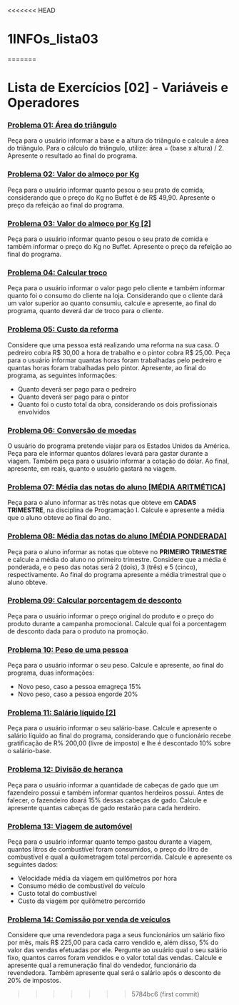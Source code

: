 <<<<<<< HEAD
# 1INFOs_lista03
=======
# Lista de Exercícios [02] - Variáveis e Operadores

### **<u>[Problema 01: Área do triângulo](01_areaTriangulo.html)</u>**
Peça para o usuário informar a base e a altura do triângulo e calcule a área do triângulo. Para o cálculo do triângulo, utilize: área = (base x altura) / 2. Apresente o resultado ao final do programa.

### **<u>[Problema 02: Valor do almoço por Kg](02_valorAlmoco.html)</u>**
Peça para o usuário informar quanto pesou o seu prato de comida, considerando que o preço do Kg no Buffet é de R$ 49,90. Apresente o preço da refeição ao final do programa.

### **<u>[Problema 03: Valor do almoço por Kg [2]](03_valorAlmocoKg.html)</u>**
Peça para o usuário informar quanto pesou o seu prato de comida e também informar o preço do Kg no Buffet. Apresente o preço da refeição ao final do programa.

### **[<u>Problema 04: Calcular troco](04_valorTroco.html)</u>**
Peça para o usuário informar o valor pago pelo cliente e também informar quanto foi o consumo do cliente na loja. Considerando que o cliente dará um valor superior ao quanto consumiu, calcule e apresente, ao final do programa, quanto deverá dar de troco para o cliente.

### **[<u>Problema 05: Custo da reforma](05_custoReforma.html)</u>**
Considere que uma pessoa está realizando uma reforma na sua casa. O pedreiro cobra R$ 30,00 a hora de trabalho e o pintor cobra R$ 25,00. Peça para o usuário informar quantas horas foram trabalhadas pelo pedreiro e quantas horas foram trabalhadas pelo pintor. Apresente, ao final do programa, as seguintes informações:
- Quanto deverá ser pago para o pedreiro
- Quanto deverá ser pago para o pintor
- Quanto foi o custo total da obra, considerando os dois profissionais envolvidos

### **[<u>Problema 06: Conversão de moedas</u>](06_conversaoMoedas.html)**
O usuário do programa pretende viajar para os Estados Unidos da América. Peça para ele informar quantos dólares levará para gastar durante a viagem. Também peça para o usuário informar a cotação do dólar. Ao final, apresente, em reais, quanto o usuário gastará na viagem.

### **[<u>Problema 07: Média das notas do aluno [MÉDIA ARITMÉTICA]</u>](07_mediaNotas.html)**
Peça para o aluno informar as três notas que obteve em **CADAS TRIMESTRE**, na disciplina de Programação I. Calcule e apresente a média que o aluno obteve ao final do ano.

### **[<u>Problema 08: Média das notas do aluno [MÉDIA PONDERADA]</u>](08_mediaNotasPonderada.html)**
Peça para o aluno informar as notas que obteve no **PRIMEIRO TRIMESTRE** e calcule a média do aluno no primeiro trimestre. Considere que a média é ponderada, e o peso das notas será 2 (dois), 3 (três) e 5 (cinco), respectivamente. Ao final do programa apresente a média trimestral que o aluno obteve.

### **[<u>Problema 09: Calcular porcentagem de desconto</u>](09_calcularPorcentagem.html)**
Peça para o usuário informar o preço original do produto e o preço do produto durante a campanha promocional. Calcule qual foi a porcentagem de desconto dada para o produto na promoção.

### **[<u>Problema 10: Peso de uma pessoa</u>](10_pesoPessoa.html)**
Peça para o usuário informar o seu peso. Calcule e apresente, ao final do programa, duas informações:
- Novo peso, caso a pessoa emagreça 15%
- Novo peso, caso a pessoa engorde 20%

### **[<u>Problema 11: Salário líquido [2]</u>](11_salarioLiquido.html)**
Peça para o usuário informar o seu salário-base. Calcule e apresente o salário líquido ao final do programa, considerando que o funcionário recebe gratificação de R% 200,00 (livre de imposto) e lhe é descontado 10% sobre o salário-base.

### **[<u>Problema 12: Divisão de herança</u>](12_divisaoHeranca.html)**
Peça para o usuário informar a quantidade de cabeças de gado que um fazendeiro possui e também informar quantos herdeiros possui. Antes de falecer, o fazendeiro doará 15% dessas cabeças de gado. Calcule e apresente quantas cabeças de gado restarão para cada herdeiro.

### **[<u>Problema 13: Viagem de automóvel</u>](13_viagemAutomovel.html)**
Peça para o usuário informar quanto tempo gastou durante a viagem, quantos litros de combustível foram consumidos, o preço do litro de combustível e qual a quilometragem total percorrida. Calcule e apresente os seguintes dados:
- Velocidade média da viagem em quilômetros por hora
- Consumo médio de combustível do veículo
- Custo total do combustível
- Custo da viagem por quilômetro percorrido

### **[<u>Problema 14: Comissão por venda de veículos</u>](14_comissaoVenda.html)**
Considere que uma revendedora paga a seus funcionários um salário fixo por mês, mais R$ 225,00 para cada carro vendido e, além disso, 5% do valor das vendas efetuadas por ele. Pergunte ao usuário qual o seu salário fixo, quantos carros foram vendidos e o valor total das vendas. Calcule e apresente qual a remuneração final do vendedor, funcionário da revendedora. Também apresente qual será o salário após o desconto de 20% de impostos.
>>>>>>> 5784bc6 (first commit)
